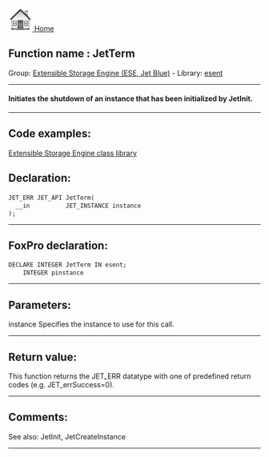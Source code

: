 [<img src="../../images/home.png"> Home ](https://github.com/VFPX/Win32API)  

## Function name : JetTerm
Group: [Extensible Storage Engine (ESE, Jet Blue)](../../functions_group.md#Extensible_Storage_Engine_(ESE,_Jet_Blue))  -  Library: [esent](../../../libraries.md#esent)  
***  


#### Initiates the shutdown of an instance that has been initialized by JetInit.

***  


## Code examples:
[Extensible Storage Engine class library](../../samples/sample_532.md)  

## Declaration:
```foxpro  
JET_ERR JET_API JetTerm(
  __in          JET_INSTANCE instance
);  
```  
***  


## FoxPro declaration:
```foxpro  
DECLARE INTEGER JetTerm IN esent;
	INTEGER pinstance  
```  
***  


## Parameters:
instance 
Specifies the instance to use for this call.
  
***  


## Return value:
This function returns the JET_ERR datatype with one of predefined return codes (e.g. JET_errSuccess=0).  
***  


## Comments:
See also: JetInit, JetCreateInstance   
  
***  

